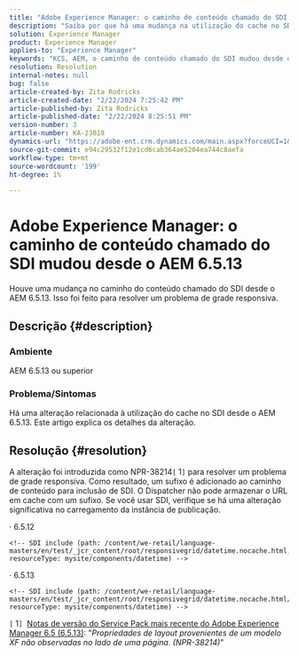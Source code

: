 ```yaml
---
title: "Adobe Experience Manager: o caminho de conteúdo chamado do SDI mudou desde o AEM 6.5.13"
description: "Saiba por que há uma mudança na utilização do cache no SDI desde o AEM 6.5.13."
solution: Experience Manager
product: Experience Manager
applies-to: "Experience Manager"
keywords: "KCS, AEM, o caminho de conteúdo chamado do SDI mudou desde o AEM 6.5.13"
resolution: Resolution
internal-notes: null
bug: false
article-created-by: Zita Rodricks
article-created-date: "2/22/2024 7:25:42 PM"
article-published-by: Zita Rodricks
article-published-date: "2/22/2024 8:25:51 PM"
version-number: 3
article-number: KA-23018
dynamics-url: "https://adobe-ent.crm.dynamics.com/main.aspx?forceUCI=1&pagetype=entityrecord&etn=knowledgearticle&id=64c15a26-b8d1-ee11-9079-6045bd0061cb"
source-git-commit: e94c29532f12e1cd6cab364ae5204ea744c8aefa
workflow-type: tm+mt
source-wordcount: '199'
ht-degree: 1%

---
```


# Adobe Experience Manager: o caminho de conteúdo chamado do SDI mudou desde o AEM 6.5.13


Houve uma mudança no caminho do conteúdo chamado do SDI desde o AEM 6.5.13. Isso foi feito para resolver um problema de grade responsiva.

## Descrição {#description}


### <b>Ambiente</b>

AEM 6.5.13 ou superior

### Problema/Sintomas

Há uma alteração relacionada à utilização do cache no SDI desde o AEM 6.5.13. Este artigo explica os detalhes da alteração.


## Resolução {#resolution}


A alteração foi introduzida como NPR-38214`[` 1`]`  para resolver um problema de grade responsiva. Como resultado, um sufixo é adicionado ao caminho de conteúdo para inclusão de SDI. O Dispatcher não pode armazenar o URL em cache com um sufixo. Se você usar SDI, verifique se há uma alteração significativa no carregamento da instância de publicação.

· 6.5.12




```
<!-- SDI include (path: /content/we-retail/language-masters/en/test/_jcr_content/root/responsivegrid/datetime.nocache.html, resourceType: mysite/components/datetime) -->
```




· 6.5.13




```
<!-- SDI include (path: /content/we-retail/language-masters/en/test/_jcr_content/root/responsivegrid/datetime.nocache.html/mysite/components/datetime, resourceType: mysite/components/datetime) -->
```




`[` 1`]`  [Notas de versão do Service Pack mais recente do Adobe Experience Manager 6.5 (6.5.13)](https://experienceleague.adobe.com/docs/experience-manager-65/content/release-notes/service-pack/6-5-13.html): &quot;*Propriedades de layout provenientes de um modelo XF não observadas no lado de uma página. (NPR-38214)*&quot;

